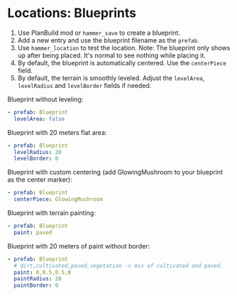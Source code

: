 # Locations: Blueprints

1. Use PlanBuild mod or `hammer_save` to create a blueprint.
2. Add a new entry and use the blueprint filename as the `prefab`.
3. Use `hammer_location` to test the location. Note: The blueprint only shows up after being placed. It's normal to see nothing while placing it.
4. By default, the blueprint is automatically centered. Use the `centerPiece` field.
5. By default, the terrain is smoothly leveled. Adjust the `levelArea`, `levelRadius` and `levelBorder` fields if needed.

Blueprint without leveling:

```yaml
- prefab: Blueprint
  levelArea: false
```

Blueprint with 20 meters flat area:

```yaml
- prefab: Blueprint
  levelRadius: 20
  levelBorder: 0
```

Blueprint with custom centering (add GlowingMushroom to your blueprint as the center marker):

```yaml
- prefab: Blueprint
  centerPiece: GlowingMushroom
```

Blueprint with terrain painting:

```yaml
- prefab: Blueprint
  paint: paved
```

Blueprint with 20 meters of paint without border:

```yaml
- prefab: Blueprint
  # dirt,cultivated,paved,vegetation -> mix of cultivated and paved.
  paint: 0,0.5,0.5,0
  paintRadius: 20
  paintBorder: 0
```

